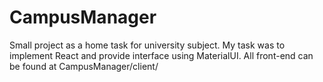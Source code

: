 # CampusManager

Small project as a home task for university subject.
My task was to implement React and provide interface using MaterialUI.
All front-end can be found at CampusManager/client/
